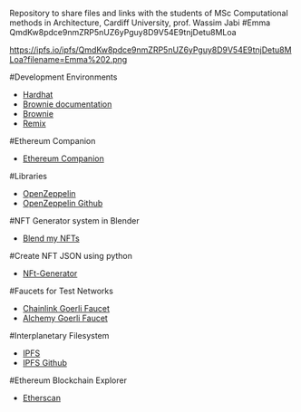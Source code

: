 
Repository to share files and links with the students of MSc Computational methods in Architecture, Cardiff University, prof. Wassim Jabi
#Emma
QmdKw8pdce9nmZRP5nUZ6yPguy8D9V54E9tnjDetu8MLoa

https://ipfs.io/ipfs/QmdKw8pdce9nmZRP5nUZ6yPguy8D9V54E9tnjDetu8MLoa?filename=Emma%202.png


#Development Environments

- [Hardhat](https://hardhat.org/hardhat-network/docs/overview) 
- [Brownie documentation](https://brownie.readthedocs.io/en/latest/index)
- [Brownie](https://github.com/eth-brownie/brownie)
- [Remix](https://remix.ethereum.org/)

#Ethereum Companion
- [Ethereum Companion](https://athenslab.github.io/Ethereum-Companion/)

#Libraries
- [OpenZeppelin](https://openzeppelin.org/docs/latest/getting-started/installation/)
- [OpenZeppelin Github](https://github.com/OpenZeppelin/openzeppelin-contracts)


#NFT Generator system in Blender
- [Blend my NFTs](https://github.com/torrinworx/Blend_My_NFTs)

#Create NFT JSON using python
- [NFt-Generator](https://github.com/Jon-Becker/nft-generator-py)

#Faucets for Test Networks
- [Chainlink Goerli Faucet](https://faucets.chain.link/)
- [Alchemy Goerli Faucet](https://goerlifaucet.com/)

#Interplanetary Filesystem
- [IPFS](https://ipfs.tech/)
- [IPFS Github](https://github.com/ipfs/go-ipfs)

#Ethereum Blockchain Explorer
- [Etherscan](https://etherscan.io/)




